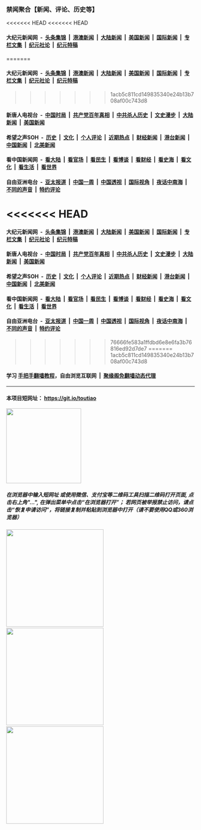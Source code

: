 ### 禁闻聚合【新闻、评论、历史等】

<<<<<<< HEAD
<<<<<<< HEAD
#### 大纪元新闻网 &nbsp;-&nbsp; [头条集锦](indexes/E头条集锦.md?t=05111152) &nbsp;|&nbsp; [港澳新闻](indexes/E港澳新闻.md?t=05111152)  &nbsp;|&nbsp; [大陆新闻](indexes/E大陆新闻.md?t=05111152) &nbsp;|&nbsp; [美国新闻](indexes/E美国新闻.md?t=05111152) &nbsp;|&nbsp; [国际新闻](indexes/E国际新闻.md?t=05111152) &nbsp;|&nbsp; [专栏文集](indexes/E专栏文集.md?t=05111152) &nbsp;|&nbsp; [纪元社论](indexes/E纪元社论.md?t=05111152) &nbsp;|&nbsp; [纪元特稿](indexes/E纪元特稿.md?t=05111152) 
=======
#### 大纪元新闻网 &nbsp;-&nbsp; [头条集锦](https://github.com/easy2view/epoch-news/blob/master/README.md?t=05111152) &nbsp;|&nbsp; [港澳新闻](https://github.com/easy2view/epoch-news/blob/master/README.md?t=05111152)  &nbsp;|&nbsp; [大陆新闻](https://github.com/easy2view/epoch-news/blob/master/README.md?t=05111152) &nbsp;|&nbsp; [美国新闻](https://github.com/easy2view/epoch-news/blob/master/README.md?t=05111152) &nbsp;|&nbsp; [国际新闻](https://github.com/easy2view/epoch-news/blob/master/README.md?t=05111152) &nbsp;|&nbsp; [专栏文集](https://github.com/easy2view/epoch-comment/blob/master/README.md?t=05111152) &nbsp;|&nbsp; [纪元社论](https://github.com/easy2view/epoch-comment/blob/master/README.md?t=05111152) &nbsp;|&nbsp; [纪元特稿](https://github.com/easy2view/epoch-comment/blob/master/README.md?t=05111152) 
>>>>>>> 1acb5c811cd149835340e24b13b708af00c743d8

#### 新唐人电视台 &nbsp;-&nbsp; [中国时局](indexes/N中国时局.md?t=05111152) &nbsp;|&nbsp; [共产党百年真相](indexes/N共产党百年真相.md?t=05111152) &nbsp;|&nbsp; [中共杀人历史](indexes/N中共杀人历史.md?t=05111152) &nbsp;|&nbsp; [文史漫步](indexes/N文史漫步.md?t=05111152) &nbsp;|&nbsp; [大陆新闻](indexes/N大陆新闻.md?t=05111152) &nbsp;|&nbsp; [美国新闻](indexes/N美国新闻.md?t=05111152)

#### 希望之声SOH &nbsp;-&nbsp; [历史](indexes/H历史.md?t=05111152) &nbsp;|&nbsp; [文化](indexes/H文化.md?t=05111152) &nbsp;|&nbsp; [个人评论](indexes/H个人评论.md?t=05111152)  &nbsp;|&nbsp; [近期热点](indexes/H近期热点.md?t=05111152) &nbsp;|&nbsp; [财经新闻](indexes/H财经新闻.md?t=05111152) &nbsp;|&nbsp; [港台新闻](indexes/H港台新闻.md?t=05111152) &nbsp;|&nbsp; [中国新闻](indexes/H中国新闻.md?t=05111152) &nbsp;|&nbsp; [北美新闻](indexes/H北美新闻.md?t=05111152)

#### 看中国新闻网 &nbsp;-&nbsp; [看大陆](indexes/S看大陆.md?t=05111152) &nbsp;|&nbsp; [看官场](indexes/S看官场.md?t=05111152) &nbsp;|&nbsp; [看民生](indexes/S看民生.md?t=05111152)  &nbsp;|&nbsp; [看博谈](indexes/S看博谈.md?t=05111152) &nbsp;|&nbsp; [看财经](indexes/S看财经.md?t=05111152) &nbsp;|&nbsp; [看史海](indexes/S看史海.md?t=05111152) &nbsp;|&nbsp; [看文化](indexes/S看文化.md?t=05111152) &nbsp;|&nbsp; [看生活](indexes/S看生活.md?t=05111152) &nbsp;|&nbsp; [看世界](indexes/S看世界.md?t=05111152)

#### 自由亚洲电台 &nbsp;-&nbsp; [亚太报道](indexes/R亚太报道.md?t=05111152) &nbsp;|&nbsp; [中国一周](indexes/R中国一周.md?t=05111152) &nbsp;|&nbsp; [中国透视](indexes/R中国透视.md?t=05111152)  &nbsp;|&nbsp; [国际视角](indexes/R国际视角.md?t=05111152) &nbsp;|&nbsp; [夜话中南海](indexes/R夜话中南海.md?t=05111152) &nbsp;|&nbsp; [不同的声音](indexes/R不同的声音.md?t=05111152) &nbsp;|&nbsp; [特约评论](indexes/R特约评论.md?t=05111152)
<<<<<<< HEAD
=======
#### 大纪元新闻网 &nbsp;-&nbsp; [头条集锦](https://github.com/easy2view/epoch-news/blob/master/README.md?t=05111152) &nbsp;|&nbsp; [港澳新闻](https://github.com/easy2view/epoch-news/blob/master/README.md?t=05111152)  &nbsp;|&nbsp; [大陆新闻](https://github.com/easy2view/epoch-news/blob/master/README.md?t=05111152) &nbsp;|&nbsp; [美国新闻](https://github.com/easy2view/epoch-news/blob/master/README.md?t=05111152) &nbsp;|&nbsp; [国际新闻](https://github.com/easy2view/epoch-news/blob/master/README.md?t=05111152) &nbsp;|&nbsp; [专栏文集](https://github.com/easy2view/epoch-comment/blob/master/README.md?t=05111152) &nbsp;|&nbsp; [纪元社论](https://github.com/easy2view/epoch-comment/blob/master/README.md?t=05111152) &nbsp;|&nbsp; [纪元特稿](https://github.com/easy2view/epoch-comment/blob/master/README.md?t=05111152) 

#### 新唐人电视台 &nbsp;-&nbsp; [中国时局](indexes/N中国时局.md?t=05111152) &nbsp;|&nbsp; [共产党百年真相](indexes/N共产党百年真相.md?t=05111152) &nbsp;|&nbsp; [中共杀人历史](indexes/N中共杀人历史.md?t=05111152) &nbsp;|&nbsp; [文史漫步](indexes/N文史漫步.md?t=05111152) &nbsp;|&nbsp; [大陆新闻](indexes/N大陆新闻.md?t=05111152) &nbsp;|&nbsp; [美国新闻](indexes/N美国新闻.md?t=05111152)

#### 希望之声SOH &nbsp;-&nbsp; [历史](indexes/H历史.md?t=05111152) &nbsp;|&nbsp; [文化](indexes/H文化.md?t=05111152) &nbsp;|&nbsp; [个人评论](indexes/H个人评论.md?t=05111152)  &nbsp;|&nbsp; [近期热点](indexes/H近期热点.md?t=05111152) &nbsp;|&nbsp; [财经新闻](indexes/H财经新闻.md?t=05111152) &nbsp;|&nbsp; [港台新闻](indexes/H港台新闻.md?t=05111152) &nbsp;|&nbsp; [中国新闻](indexes/H中国新闻.md?t=05111152) &nbsp;|&nbsp; [北美新闻](indexes/H北美新闻.md?t=05111152)

#### 看中国新闻网 &nbsp;-&nbsp; [看大陆](indexes/S看大陆.md?t=05111152) &nbsp;|&nbsp; [看官场](indexes/S看官场.md?t=05111152) &nbsp;|&nbsp; [看民生](indexes/S看民生.md?t=05111152)  &nbsp;|&nbsp; [看博谈](indexes/S看博谈.md?t=05111152) &nbsp;|&nbsp; [看财经](indexes/S看财经.md?t=05111152) &nbsp;|&nbsp; [看史海](indexes/S看史海.md?t=05111152) &nbsp;|&nbsp; [看文化](indexes/S看文化.md?t=05111152) &nbsp;|&nbsp; [看生活](indexes/S看生活.md?t=05111152) &nbsp;|&nbsp; [看世界](indexes/S看世界.md?t=05111152)

#### 自由亚洲电台 &nbsp;-&nbsp; [亚太报道](indexes/R亚太报道.md?t=05111152) &nbsp;|&nbsp; [中国一周](indexes/R中国一周.md?t=05111152) &nbsp;|&nbsp; [中国透视](indexes/R中国透视.md?t=05111152)  &nbsp;|&nbsp; [国际视角](indexes/R国际视角.md?t=05111152) &nbsp;|&nbsp; [夜话中南海](indexes/R夜话中南海.md?t=05111152) &nbsp;|&nbsp; [不同的声音](indexes/R不同的声音.md?t=05111152) &nbsp;|&nbsp; [特约评论](indexes/R特约评论.md?t=05111152)
>>>>>>> 76666fe583a1ffdbd6e8e6fa3b76816ed92d7de7
=======
>>>>>>> 1acb5c811cd149835340e24b13b708af00c743d8

#### 学习 [手把手翻墙教程](https://github.com/gfw-breaker/guides/wiki)，自由浏览互联网 &nbsp;|&nbsp; [聚缘阁免翻墙动态代理](https://git.io/jyg36)

----

#### 本项目短网址： https://git.io/toutiao
<img src="https://raw.githubusercontent.com/gfw-breaker/banned-news/master/scripts/img/qr.png" width="200px"/>  

##### 在浏览器中输入短网址 或使用微信、支付宝等二维码工具扫描二维码打开页面, 点击右上角"...", 在弹出菜单中点击“在浏览器打开”； 若网页被举报禁止访问，请点击“恢复申请访问”，将链接复制并粘贴到浏览器中打开（请不要使用QQ或360浏览器）

<img src="https://raw.githubusercontent.com/gfw-breaker/banned-news/master/scripts/img/1.png" width="260px"/> &nbsp; <img src="https://raw.githubusercontent.com/gfw-breaker/banned-news/master/scripts/img/2.png" width="260px"/> &nbsp; <img src="https://raw.githubusercontent.com/gfw-breaker/banned-news/master/scripts/img/3.png" width="260px"/>
